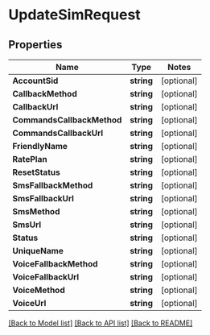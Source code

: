 # UpdateSimRequest

## Properties
Name | Type | Notes
------------ | ------------- | -------------
**AccountSid** | **string** | [optional] 
**CallbackMethod** | **string** | [optional] 
**CallbackUrl** | **string** | [optional] 
**CommandsCallbackMethod** | **string** | [optional] 
**CommandsCallbackUrl** | **string** | [optional] 
**FriendlyName** | **string** | [optional] 
**RatePlan** | **string** | [optional] 
**ResetStatus** | **string** | [optional] 
**SmsFallbackMethod** | **string** | [optional] 
**SmsFallbackUrl** | **string** | [optional] 
**SmsMethod** | **string** | [optional] 
**SmsUrl** | **string** | [optional] 
**Status** | **string** | [optional] 
**UniqueName** | **string** | [optional] 
**VoiceFallbackMethod** | **string** | [optional] 
**VoiceFallbackUrl** | **string** | [optional] 
**VoiceMethod** | **string** | [optional] 
**VoiceUrl** | **string** | [optional] 

[[Back to Model list]](../README.md#documentation-for-models) [[Back to API list]](../README.md#documentation-for-api-endpoints) [[Back to README]](../README.md)



